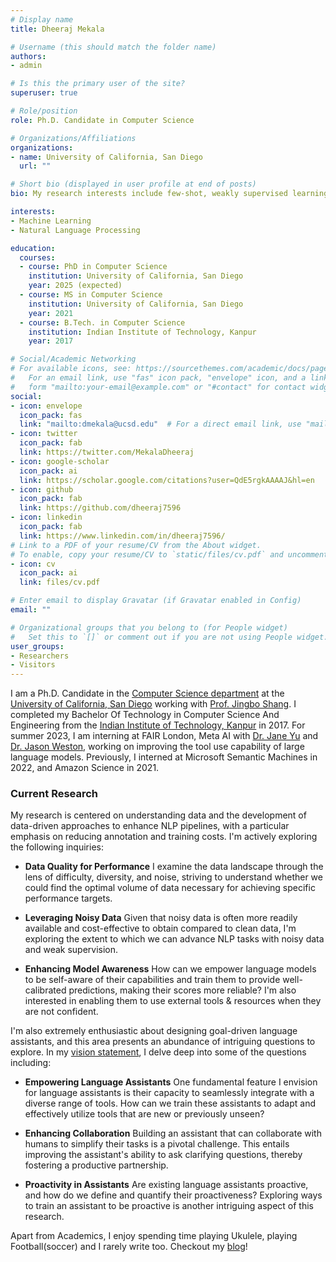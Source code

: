 ```yaml
---
# Display name
title: Dheeraj Mekala

# Username (this should match the folder name)
authors:
- admin

# Is this the primary user of the site?
superuser: true

# Role/position
role: Ph.D. Candidate in Computer Science

# Organizations/Affiliations
organizations:
- name: University of California, San Diego
  url: ""

# Short bio (displayed in user profile at end of posts)
bio: My research interests include few-shot, weakly supervised learning, security in NLP systems and deep learning.

interests:
- Machine Learning
- Natural Language Processing

education:
  courses:
  - course: PhD in Computer Science
    institution: University of California, San Diego
    year: 2025 (expected)
  - course: MS in Computer Science
    institution: University of California, San Diego
    year: 2021
  - course: B.Tech. in Computer Science
    institution: Indian Institute of Technology, Kanpur
    year: 2017

# Social/Academic Networking
# For available icons, see: https://sourcethemes.com/academic/docs/page-builder/#icons
#   For an email link, use "fas" icon pack, "envelope" icon, and a link in the
#   form "mailto:your-email@example.com" or "#contact" for contact widget.
social:
- icon: envelope
  icon_pack: fas
  link: "mailto:dmekala@ucsd.edu"  # For a direct email link, use "mailto:dmekala@ucsd.edu".
- icon: twitter
  icon_pack: fab
  link: https://twitter.com/MekalaDheeraj
- icon: google-scholar
  icon_pack: ai
  link: https://scholar.google.com/citations?user=QdE5rgkAAAAJ&hl=en
- icon: github
  icon_pack: fab
  link: https://github.com/dheeraj7596
- icon: linkedin
  icon_pack: fab
  link: https://www.linkedin.com/in/dheeraj7596/
# Link to a PDF of your resume/CV from the About widget.  
# To enable, copy your resume/CV to `static/files/cv.pdf` and uncomment the lines below.
- icon: cv
  icon_pack: ai
  link: files/cv.pdf

# Enter email to display Gravatar (if Gravatar enabled in Config)
email: ""

# Organizational groups that you belong to (for People widget)
#   Set this to `[]` or comment out if you are not using People widget.
user_groups:
- Researchers
- Visitors
---
```


I am a Ph.D. Candidate in the [Computer Science department](https://cse.ucsd.edu/) at the [University of California, San Diego](https://ucsd.edu/) working with [Prof. Jingbo Shang](https://shangjingbo1226.github.io/). I completed my Bachelor Of Technology in Computer Science And Engineering from the [Indian Institute of Technology, Kanpur](https://www.iitk.ac.in/) in 2017. For summer 2023, I am interning at FAIR London, Meta AI  with [Dr. Jane Yu](https://janedwivedi.github.io/) and [Dr. Jason Weston](http://www.thespermwhale.com/jaseweston/), working on improving the tool use capability of large language models. Previously, I interned at Microsoft Semantic Machines in 2022, and Amazon Science in 2021.

### Current Research
My research is centered on understanding data and the development of data-driven approaches to enhance NLP pipelines, with a particular emphasis on reducing annotation and training costs. I'm actively exploring the following inquiries:
- **Data Quality for Performance** I examine the data landscape through the lens of difficulty, diversity, and noise, striving to understand whether we could find the optimal volume of data necessary for achieving specific performance targets.

- **Leveraging Noisy Data** Given that noisy data is often more readily available and cost-effective to obtain compared to clean data, I'm exploring the extent to which we can advance NLP tasks with noisy data and weak supervision.

- **Enhancing Model Awareness** How can we empower language models to be self-aware of their capabilities and train them to provide well-calibrated predictions, making their scores more reliable? I'm also interested in enabling them to use external tools & resources when they are not confident.

I'm also extremely enthusiastic about designing goal-driven language assistants, and this area presents an abundance of intriguing questions to explore. In my [vision statement](https://medium.com/@dmekala/the-future-goal-driven-language-assistants-f6009462ba4), I delve deep into some of the questions including:

- **Empowering Language Assistants** One fundamental feature I envision for language assistants is their capacity to seamlessly integrate with a diverse range of tools. How can we train these assistants to adapt and effectively utilize tools that are new or previously unseen?

- **Enhancing Collaboration** Building an assistant that can collaborate with humans to simplify their tasks is a pivotal challenge. This entails improving the assistant's ability to ask clarifying questions, thereby fostering a productive partnership.

- **Proactivity in Assistants** Are existing language assistants proactive, and how do we define and quantify their proactiveness? Exploring ways to train an assistant to be proactive is another intriguing aspect of this research.

Apart from Academics, I enjoy spending time playing Ukulele, playing Football(soccer) and I rarely write too. Checkout my [blog](https://articulationofmyheart.wordpress.com/)!

